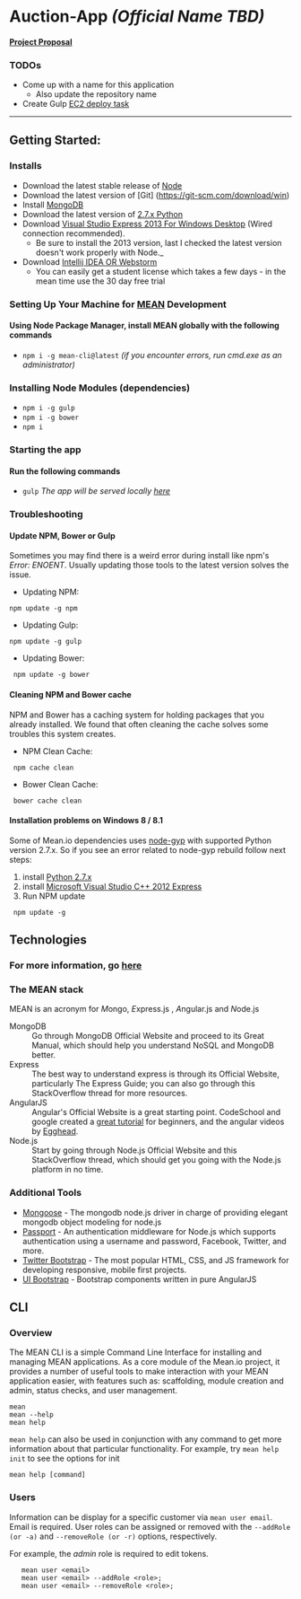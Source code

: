 # Auction-App _(Official Name TBD)_

#### [Project Proposal](./docs/Project-Proposal.pdf)
### TODOs
- Come up with a name for this application
  - Also update the repository name
- Create Gulp [EC2 deploy task](http://docs.aws.amazon.com/codedeploy/latest/userguide/github-integ-tutorial.html)
  

<hr>

## Getting Started:
### Installs
- Download the latest stable release of [Node](https://nodejs.org/en/)
- Download the latest version of [Git] (https://git-scm.com/download/win)
- Install [MongoDB](https://docs.mongodb.com/manual/tutorial/install-mongodb-on-windows/)
- Download the latest version of [2.7.x Python](https://www.python.org/downloads/)
- Download [Visual Studio Express 2013 For Windows Desktop](https://www.microsoft.com/en-us/download/details.aspx?id=44914) (Wired connection recommended).
    - Be sure to install the 2013 version, last I checked the latest version doesn't work properly with Node._
- Download [Intellij IDEA OR Webstorm](https://www.jetbrains.com/student/)
  - You can easily get a student license which takes a few days - in the mean time use the 30 day free trial

### Setting Up Your Machine for [MEAN](http://mean.io) Development
#### Using Node Package Manager, install MEAN globally with the following commands
 - ```npm i -g mean-cli@latest``` _(if you encounter errors, run cmd.exe as an administrator)_

### Installing Node Modules (dependencies)
 - ```npm i -g gulp```
 - ```npm i -g bower```
 - ```npm i ```
 
 
### Starting the app
#### Run the following commands
 - ```gulp```
_The app will be served locally [here](http://localhost:3000/)_


### Troubleshooting

#### Update NPM, Bower or Gulp
Sometimes you may find there is a weird error during install like npm's *Error: ENOENT*. Usually updating those tools to the latest version solves the issue.

* Updating NPM:
```
npm update -g npm
```

* Updating Gulp:
```
npm update -g gulp
```

* Updating Bower:
```
 npm update -g bower
```

#### Cleaning NPM and Bower cache
NPM and Bower has a caching system for holding packages that you already installed.
We found that often cleaning the cache solves some troubles this system creates.

* NPM Clean Cache:
```
 npm cache clean
```

* Bower Clean Cache:
```
 bower cache clean
```

#### Installation problems on Windows 8 / 8.1
Some of Mean.io dependencies uses [node-gyp](https://github.com/nodejs/node-gyp) with supported Python version 2.7.x. So if you see an error related to node-gyp rebuild follow next steps:

1. install [Python 2.7.x](https://www.python.org/downloads/)
2. install [Microsoft Visual Studio C++ 2012 Express](http://www.microsoft.com/en-us/download/details.aspx?id=34673)
3. Run NPM update

```
 npm update -g
```

## Technologies
### For more information, go [here](./docs/MEAN-README.MD)

### The MEAN stack

MEAN is an acronym for *M*ongo, *E*xpress.js , *A*ngular.js and *N*ode.js

<dl class="dl-horizontal">
<dt>MongoDB</dt>
<dd>Go through MongoDB Official Website and proceed to its Great Manual, which should help you understand NoSQL and MongoDB better.</dd>
<dt>Express</dt>
<dd>The best way to understand express is through its Official Website, particularly The Express Guide; you can also go through this StackOverflow thread for more resources.</dd>
<dt>AngularJS</dt>
<dd>Angular's Official Website is a great starting point. CodeSchool and google created a <a href="https://www.codeschool.com/courses/shaping-up-with-angular-js">great tutorial</a> for beginners, and the angular videos by <a href="https://egghead.io/">Egghead</a>.</dd>
<dt>Node.js</dt>
<dd>Start by going through Node.js Official Website and this StackOverflow thread, which should get you going with the Node.js platform in no time.</dd>
</dl>

### Additional Tools
* <a href="http://mongoosejs.com/">Mongoose</a> - The mongodb node.js driver in charge of providing elegant mongodb object modeling for node.js
* <a href="http://passportjs.org/">Passport</a> - An authentication middleware for Node.js which supports authentication using a username and password, Facebook, Twitter, and more.
* <a href="http://getbootstrap.com/">Twitter Bootstrap</a> - The most popular HTML, CSS, and JS framework for developing responsive, mobile first projects.
* <a href="http://angular-ui.github.io/bootstrap/">UI Bootstrap</a> - Bootstrap components written in pure AngularJS


## CLI
### Overview

The MEAN CLI is a simple Command Line Interface for installing and managing MEAN applications. As a core module of the Mean.io project, it provides a number of useful tools to make interaction with your MEAN application easier, with features such as: scaffolding, module creation and admin, status checks, and user management.
```
mean
mean --help
mean help
```
  <code>mean help</code> can also be used in conjunction with any command to get more information about that particular functionality. For example, try <code>mean help init</code> to see the options for init
```
mean help [command]
```
### Users

 <p>Information can be display for a specific customer via <code>mean user email</code>. Email is required. User roles can be assigned or removed with the <code>--addRole (or -a)</code> and <code>--removeRole (or -r)</code> options, respectively.</p>
  <p>For example, the <i>admin</i> role is required to edit tokens.</p>

```
   mean user <email>
   mean user <email> --addRole <role>;
   mean user <email> --removeRole <role>;
```
